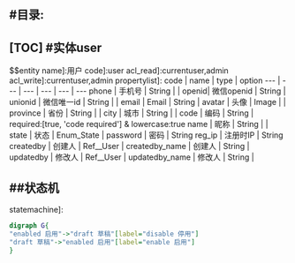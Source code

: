 #目录:
----
[TOC]
#实体user
----
$$entity
name]:用户
code]:user
acl_read]:currentuser,admin
acl_write]:currentuser,admin
propertylist]:
code | name | type | option
--- | --- | --- | --- | --- | ---
phone | 手机号 | String |  |
openid| 微信openid | String |
unionid | 微信唯一id | String |  |
email | Email | String |
avatar | 头像 | Image |  | 
province | 省份 | String |  | 
city | 城市 | String |  | 
code | 编码 | String  | required:[true, 'code required'] & lowercase:true
name | 昵称 | String |  |
state | 状态 | Enum_State |
password | 密码 | String
reg_ip | 注册时IP | String
createdby | 创建人 | Ref__User |
createdby_name | 创建人 | String | 
updatedby | 修改人 | Ref__User |
updatedby_name | 修改人 | String |  

##状态机
----
statemachine]:
```dot
digraph G{
"enabled 启用"->"draft 草稿"[label="disable 停用"]
"draft 草稿"->"enabled 启用"[label="enable 启用"]
}
```